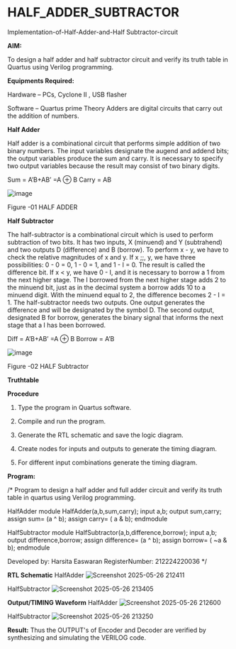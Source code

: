 # HALF_ADDER_SUBTRACTOR

Implementation-of-Half-Adder-and-Half Subtractor-circuit

**AIM:**

To design a half adder and half subtractor circuit and verify its truth table in Quartus using Verilog programming.

**Equipments Required:**

Hardware – PCs, Cyclone II , USB flasher 

Software – Quartus prime Theory Adders are digital circuits that carry out the addition of numbers.

**Half Adder**

Half adder is a combinational circuit that performs simple addition of two binary numbers. The input variables designate the augend and addend bits; the output variables produce the sum and carry. It is necessary to specify two output variables because the result may consist of two binary digits.

Sum = A’B+AB’ =A ⊕ B Carry = AB

![image](https://github.com/naavaneetha/HALF_ADDER_SUBTRACTOR/assets/154305477/bd4a0b2c-cdbc-4184-ab08-81578f121e1f)

Figure -01 HALF ADDER

**Half Subtractor**

The half-subtractor is a combinational circuit which is used to perform subtraction of two bits. It has two inputs, X (minuend) and Y (subtrahend) and two outputs D (difference) and B (borrow). To perform x - y, we have to check the relative magnitudes of x and y. If x ;;, y, we have three possibilities: 0 - 0 = 0, 1 - 0 = 1, and 1 - I = 0. The result is called the difference bit. If x < y, we have 0 - I, and it is necessary to borrow a 1 from the next higher stage. The I borrowed from the next higher stage adds 2 to the minuend bit, just as in the decimal system a borrow adds 10 to a minuend digit. With the minuend equal to 2, the difference becomes 2 - I = 1. The half-subtractor needs two outputs. One output generates the difference and will be designated by the symbol D. The second output, designated B for borrow, generates the binary signal that informs the next stage that a I has been borrowed. 

Diff = A’B+AB’ =A ⊕ B
Borrow = A’B

 ![image](https://github.com/naavaneetha/HALF_ADDER_SUBTRACTOR/assets/154305477/d76b099c-513f-4e7c-843a-e2fd028a531a)

Figure -02 HALF Subtractor

**Truthtable**

**Procedure**

1.	Type the program in Quartus software.

2.	Compile and run the program.

3.	Generate the RTL schematic and save the logic diagram.

4.	Create nodes for inputs and outputs to generate the timing diagram.

5.	For different input combinations generate the timing diagram.


**Program:**

/* Program to design a half adder and full adder circuit and verify its truth table in quartus using Verilog programming.

HalfAdder
module HalfAdder(a,b,sum,carry); 
input a,b; 
output sum,carry; 
assign sum= (a ^ b); 
assign carry= ( a & b); 
endmodule

HalfSubtractor
module HalfSubtractor(a,b,difference,borrow); 
input a,b; 
output difference,borrow; 
assign difference= (a ^ b); 
assign borrow= ( ~a & b); 
endmodule

Developed by: Harsita Easwaran RegisterNumber: 212224220036 */

**RTL Schematic**
HalfAdder
![Screenshot 2025-05-26 212411](https://github.com/user-attachments/assets/9c71801a-9e02-4e37-9e02-8a57e812f14d)

HalfSubtractor
![Screenshot 2025-05-26 213405](https://github.com/user-attachments/assets/32f73e3f-9891-4c3a-99e3-fc67b3957349)


**Output/TIMING Waveform**
HalfAdder
![Screenshot 2025-05-26 212600](https://github.com/user-attachments/assets/0df3c792-eb60-4b88-a271-2a15271dacb3)

HalfSubtractor
![Screenshot 2025-05-26 213250](https://github.com/user-attachments/assets/c2f433ee-39f1-488c-9b16-ca26c7202b59)


**Result:**
Thus the OUTPUT's of Encoder and Decoder are verified by synthesizing and simulating the VERILOG code.

